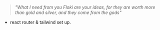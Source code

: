 > _"What I need from you Floki are your ideas, for they are worth more than gold and silver, and they come from the gods"_

- react router & tailwind set up.
